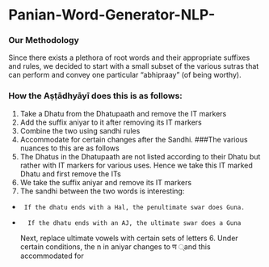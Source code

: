 # Panian-Word-Generator-NLP-
### Our Methodology
Since there exists a plethora of root words and their appropriate suffixes and rules, we
decided to start with a small subset of the various sutras that can perform and convey one
particular “abhipraay” (of being worthy).
### How the Aṣṭādhyāyī does this is as follows:
  1. Take a Dhatu from the Dhatupaath and remove the IT markers
  2. Add the suffix aniyar to it after removing its IT markers
  3. Combine the two using sandhi rules
  4. Accommodate for certain changes after the Sandhi.
###The various nuances to this are as follows
  1. The Dhatus in the Dhatupaath are not listed according to their Dhatu but rather with
  IT markers for various uses.
  Hence we take this IT marked Dhatu and first remove the ITs
  2. We take the suffix aniyar and remove its IT markers
  3. The sandhi between the two words is interesting:
*      If the dhatu ends with a Hal, the penultimate swar does Guna.
*       If the dhatu ends with an AJ, the ultimate swar does a Guna
  Next, replace ultimate vowels with certain sets of letters
  6. Under certain conditions, the n in aniyar changes to ण ्and this accommodated for
